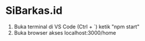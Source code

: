 # SiBarkas.id

1. Buka terminal di VS Code (Ctrl + `) ketik "npm start"
2. Buka browser akses localhost:3000/home
